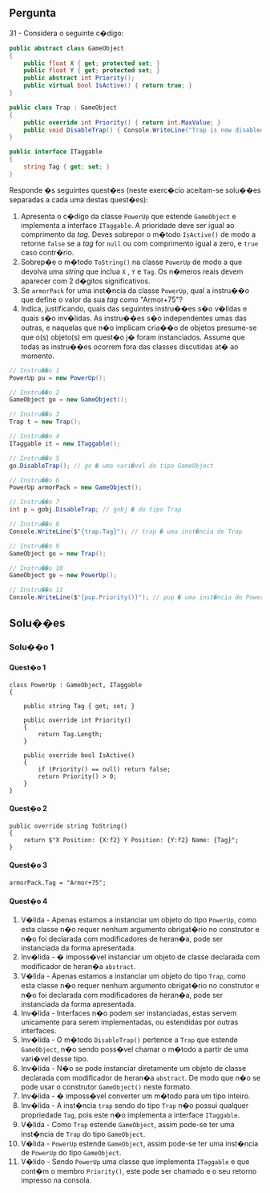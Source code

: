 ## Pergunta

31 - Considera o seguinte c�digo:

```cs
public abstract class GameObject
{
    public float X { get; protected set; }
    public float Y { get; protected set; }
    public abstract int Priority();
    public virtual bool IsActive() { return true; }
}
```

```cs
public class Trap : GameObject
{
    public override int Priority() { return int.MaxValue; }
    public void DisableTrap() { Console.WriteLine("Trap is now disabled."); }
}
```

```cs
public interface ITaggable
{
    string Tag { get; set; }
}
```

Responde �s seguintes quest�es (neste exerc�cio aceitam-se solu��es separadas
a cada uma destas quest�es):

1. Apresenta o c�digo da classe `PowerUp` que estende `GameObject` e implementa
   a interface `ITaggable`. A prioridade deve ser igual ao comprimento da
   *tag*. Deves sobrepor o m�todo `IsActive()` de modo a retorne `false` se a
   *tag* for `null` ou com comprimento igual a zero, e `true` caso contr�rio.
2. Sobrep�e o m�todo `ToString()` na classe `PowerUp` de modo a que devolva uma
   *string* que inclua `X` , `Y` e `Tag`. Os n�meros reais devem aparecer com 2
   d�gitos significativos.
3. Se `armorPack` for uma inst�ncia da classe `PowerUp`, qual a instru��o que
   define o valor da sua *tag* como "Armor+75"?
4. Indica, justificando, quais das seguintes instru��es s�o v�lidas e quais s�o
   inv�lidas. As instru��es s�o independentes umas das outras, e naquelas que
   n�o implicam cria��o de objetos presume-se que o(s) objeto(s) em quest�o j�
   foram instanciados. Assume que todas as instru��es ocorrem fora das classes
   discutidas at� ao momento.

```cs
// Instru��o 1
PowerUp pu = new PowerUp();
```

```cs
// Instru��o 2
GameObject go = new GameObject();
```

```cs
// Instru��o 3
Trap t = new Trap();
```

```cs
// Instru��o 4
ITaggable it = new ITaggable();
```

```cs
// Instru��o 5
go.DisableTrap(); // go � uma vari�vel do tipo GameObject
```

```cs
// Instru��o 6
PowerUp armorPack = new GameObject();
```

```cs
// Instru��o 7
int p = gobj.DisableTrap; // gobj � do tipo Trap
```

```cs
// Instru��o 8
Console.WriteLine($"{trap.Tag}"); // trap � uma inst�ncia de Trap
```

```cs
// Instru��o 9
GameObject go = new Trap();
```

```cs
// Instru��o 10
GameObject go = new PowerUp();
```

```cs
// Instru��o 11
Console.WriteLine($"{pup.Priority()}"); // pup � uma inst�ncia de PowerUp
```

## Solu��es

### Solu��o 1

#### Quest�o 1

```CSharp
class PowerUp : GameObject, ITaggable
{

    public string Tag { get; set; }

    public override int Priority()
    {
        return Tag.Length;
    }

    public override bool IsActive()
    {
        if (Priority() == null) return false;
        return Priority() > 0;
    }
}
```

#### Quest�o 2

```CSharp
public override string ToString()
{
    return $"X Position: {X:f2} Y Position: {Y:f2} Name: {Tag}";
}
```

#### Quest�o 3

```Csharp
armorPack.Tag = "Armor+75";
```

#### Quest�o 4

  1. V�lida - Apenas estamos a instanciar um objeto do tipo `PowerUp`, como esta
classe n�o requer nenhum argumento obrigat�rio no construtor e n�o foi declarada com
modificadores de heran�a, pode ser instanciada da forma apresentada.
  2. Inv�lida - � imposs�vel instanciar um objeto de classe declarada com modificador de
heran�a `abstract`.
  3. V�lida - Apenas estamos a instanciar um objeto do tipo `Trap`, como esta
classe n�o requer nenhum argumento obrigat�rio no construtor e n�o foi declarada com
modificadores de heran�a, pode ser instanciada da forma apresentada.
  4. Inv�lida - Interfaces n�o podem ser instanciadas, estas servem unicamente para
serem implementadas, ou estendidas por outras interfaces.
  5. Inv�lida - O m�todo `DisableTrap()` pertence a `Trap` que estende `GameObject`,
n�o sendo poss�vel chamar o m�todo a partir de uma vari�vel desse tipo.
  6. Inv�lida - N�o se pode instanciar diretamente um objeto de classe declarada com modificador de
heran�a `abstract`. De modo que n�o se pode usar o construtor `GameObject()` neste formato.
  7. Inv�lida - � imposs�vel converter um m�todo para um tipo inteiro.
  8. Inv�lida - A inst�ncia `trap` sendo do tipo `Trap` n�o possui qualquer propriedade
`Tag`, pois este n�o implementa a interface `ITaggable`.
  9. V�lida - Como `Trap` estende `GameObject`, assim pode-se ter uma inst�ncia de
`Trap` do tipo `GameObject`.
  10. V�lida - `PowerUp` estende `GameObject`, assim pode-se ter uma inst�ncia de
`PowerUp` do tipo `GameObject`.
  11. V�lido - Sendo `PowerUp` uma classe que implementa `ITaggable` e que cont�m
o membro `Priority()`, este pode ser chamado e o seu retorno impresso na consola.
